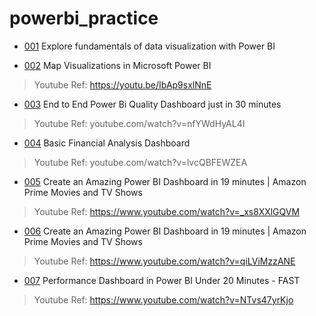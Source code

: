 # powerbi_practice

- [001](/001/info.md) Explore fundamentals of data visualization with Power BI

- [002](/002/info.md) Map Visualizations in Microsoft Power BI

> Youtube Ref: https://youtu.be/IbAp9sxlNnE

- [003](/003/info.md) End to End Power Bi Quality Dashboard just in 30 minutes

> Youtube Ref: youtube.com/watch?v=nfYWdHyAL4I

- [004](/004/info.md) Basic Financial Analysis Dashboard

> Youtube Ref: youtube.com/watch?v=lvcQBFEWZEA

- [005](/005/info.md) Create an Amazing Power BI Dashboard in 19 minutes | Amazon Prime Movies and TV Shows

> Youtube Ref: https://www.youtube.com/watch?v=_xs8XXlGQVM

- [006](/006/info.md) Create an Amazing Power BI Dashboard in 19 minutes | Amazon Prime Movies and TV Shows

> Youtube Ref: https://www.youtube.com/watch?v=qiLViMzzANE

- [007](/007/info.md) Performance Dashboard in Power BI Under 20 Minutes - FAST

> Youtube Ref: https://www.youtube.com/watch?v=NTvs47yrKjo
